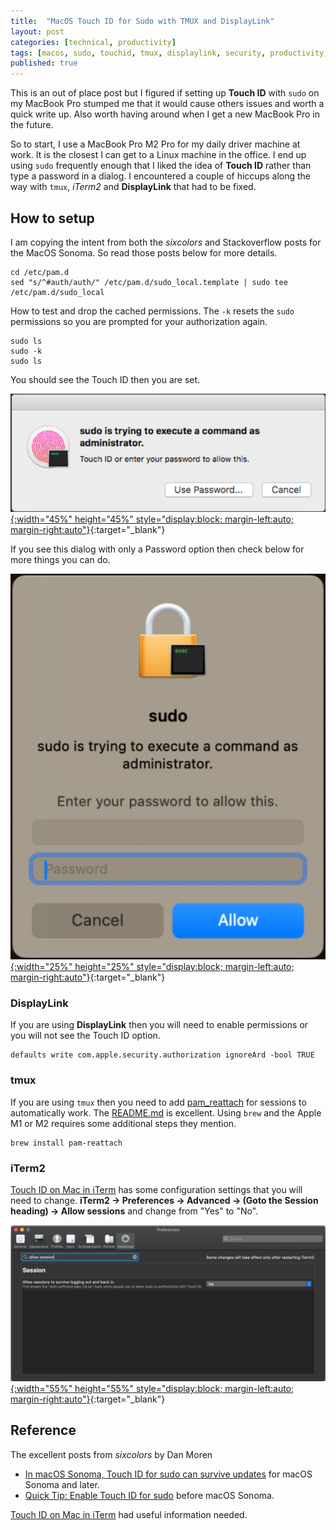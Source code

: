 ```yaml
---
title:  "MacOS Touch ID for Sudo with TMUX and DisplayLink"
layout: post
categories: [technical, productivity]
tags: [macos, sudo, touchid, tmux, displaylink, security, productivity, configuration]
published: true
---
```


This is an out of place post but I figured if setting up **Touch ID** with `sudo` on my MacBook Pro stumped me that it would cause others issues and worth a quick write up. Also worth having around when I get a new MacBook Pro in the future.

So to start, I use a MacBook Pro M2 Pro for my daily driver machine at work. It is the closest I can get to a Linux machine in the office. I end up using `sudo` frequently enough that I liked the idea of **Touch ID** rather than type a password in a dialog. I encountered a couple of hiccups along the way with `tmux`, *iTerm2* and **DisplayLink** that had to be fixed.

<!-- excerpt-end -->

## How to setup

I am copying the intent from both the *sixcolors* and Stackoverflow posts for the MacOS Sonoma. So read those posts below for more details.

``` shell
cd /etc/pam.d
sed "s/^#auth/auth/" /etc/pam.d/sudo_local.template | sudo tee /etc/pam.d/sudo_local
```

How to test and drop the cached permissions. The `-k` resets the `sudo` permissions so you are prompted for your authorization again.

```console
sudo ls
sudo -k
sudo ls
```

You should see the Touch ID then you are set.

[![macOS Touch ID dialog](/assets/images/macos-touchid-sudo.png "macOS Touch ID dialog"){:width="45%" height="45%" style="display:block; margin-left:auto; margin-right:auto"}](/assets/images/macos-touchid-sudo.png){:target="_blank"}

If you see this dialog with only a Password option then check below for more things you can do.

[![macOS Password dialog](/assets/images/macos-password-sudo.png "macOS Password dialog"){:width="25%" height="25%" style="display:block; margin-left:auto; margin-right:auto"}](/assets/images/macos-password-sudo.png){:target="_blank"}

### DisplayLink

If you are using **DisplayLink** then you will need to enable permissions or you will not see the Touch ID option.

``` shell
defaults write com.apple.security.authorization ignoreArd -bool TRUE
```

### tmux

If you are using `tmux` then you need to add [pam_reattach](https://github.com/fabianishere/pam_reattach) for sessions to automatically work. The [README.md](https://github.com/fabianishere/pam_reattach/blob/master/README.md) is excellent. Using `brew` and the Apple M1 or M2 requires some additional steps they mention.

``` shell
brew install pam-reattach
```

### iTerm2

[Touch ID on Mac in iTerm](https://apple.stackexchange.com/questions/259093/can-touch-id-on-mac-authenticate-sudo-in-terminal/355880#355880) has some configuration settings that you will need to change.
**iTerm2 -> Preferences -> Advanced -> (Goto the Session heading) -> Allow sessions** and change from "Yes" to "No".

[![macOS iTerm2 dialog](/assets/images/macos-iterm2-sudo.png "macOS iTerm2 dialog"){:width="55%" height="55%" style="display:block; margin-left:auto; margin-right:auto"}](/assets/images/macos-iterm2-sudo.png){:target="_blank"}

## Reference

The excellent posts from *sixcolors* by Dan Moren

- [In macOS Sonoma, Touch ID for sudo can survive updates](https://sixcolors.com/post/2023/08/in-macos-sonoma-touch-id-for-sudo-can-survive-updates/) for macOS Sonoma and later.
- [Quick Tip: Enable Touch ID for sudo](https://sixcolors.com/post/2020/11/quick-tip-enable-touch-id-for-sudo/) before macOS Sonoma.

[Touch ID on Mac in iTerm](https://apple.stackexchange.com/a/355880) had useful information needed.

